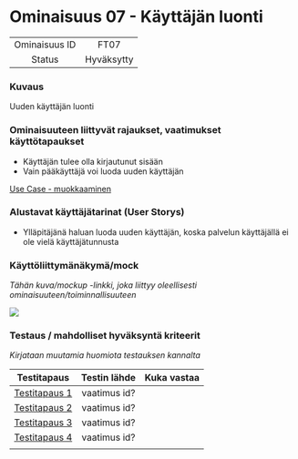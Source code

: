 # Ominaisuus 07 - Käyttäjän luonti

| | |
|:-:|:-:|
| Ominaisuus ID | FT07 |
| Status | Hyväksytty |

### Kuvaus

Uuden käyttäjän luonti

### Ominaisuuteen liittyvät rajaukset, vaatimukset käyttötapaukset

* Käyttäjän tulee olla kirjautunut sisään
* Vain pääkäyttäjä voi luoda uuden käyttäjän

[Use Case - muokkaaminen](Use_Case_4_Paivittaminen(elinkaari).md) 

### Alustavat käyttäjätarinat (User Storys)

* Ylläpitäjänä haluan luoda uuden käyttäjän, koska palvelun käyttäjällä ei ole vielä käyttäjätunnusta

### Käyttöliittymänäkymä/mock 

*Tähän kuva/mockup -linkki, joka liittyy oleellisesti ominaisuuteen/toiminnallisuuteen*

![](https://openclipart.org/image/300px/svg_to_png/247488/1461589195.png)


### Testaus / mahdolliset hyväksyntä kriteerit 

*Kirjataan muutamia huomiota testauksen kannalta*

| Testitapaus  | Testin lähde  | Kuka vastaa  |
|:-: | :-:|:-:|
| [Testitapaus 1]()  | vaatimus id?   |   |
| [Testitapaus 2]()  | vaatimus id?   |   |
| [Testitapaus 3]()  | vaatimus id?   |   |
| [Testitapaus 4]()  | vaatimus id?   |   |
| | |
